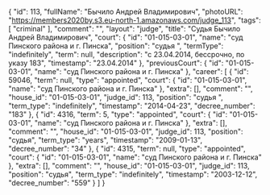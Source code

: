 {
    "id": 113,
    "fullName": "Бычило Андрей Владимирович",
    "photoURL": "https://members2020by.s3.eu-north-1.amazonaws.com/judge_113",
    "tags": [
        "criminal"
    ],
    "comment": "",
    "layout": "judge",
    "title": "Судья Бычило Андрей Владимирович",
    "court": {
        "id": "01-015-03-01",
        "name": "суд Пинского района и г. Пинска",
        "position": "судья  ",
        "termType": "indefinitely",
        "term": null,
        "description": "c 23.04.2014, бессрочно, по указу 183",
        "timestamp": "23.04.2014"
    },
    "previousCourt": {
        "id": "01-015-03-01",
        "name": "суд Пинского района и г. Пинска"
    },
    "career": [
        {
            "id": 59046,
            "term": null,
            "type": "appointed",
            "court": {
                "id": "01-015-03-01",
                "name": "суд Пинского района и г. Пинска"
            },
            "extra": [],
            "comment": "",
            "house_id": "01-015-03-01",
            "judge_id": 113,
            "position": "судья  ",
            "term_type": "indefinitely",
            "timestamp": "2014-04-23",
            "decree_number": "183"
        },
        {
            "id": 4316,
            "term": 5,
            "type": "appointed",
            "court": {
                "id": "01-015-03-01",
                "name": "суд Пинского района и г. Пинска"
            },
            "extra": [],
            "comment": "",
            "house_id": "01-015-03-01",
            "judge_id": 113,
            "position": "судья",
            "term_type": "years",
            "timestamp": "2009-01-13",
            "decree_number": "34"
        },
        {
            "id": 4315,
            "term": null,
            "type": "appointed",
            "court": {
                "id": "01-015-03-01",
                "name": "суд Пинского района и г. Пинска"
            },
            "extra": [],
            "comment": "",
            "house_id": "01-015-03-01",
            "judge_id": 113,
            "position": "судья",
            "term_type": "indefinitely",
            "timestamp": "2003-12-12",
            "decree_number": "559"
        }
    ]
}